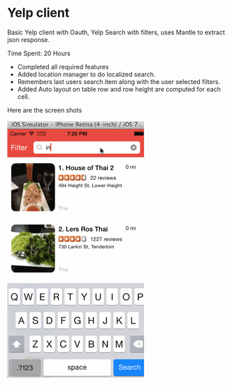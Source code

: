 Yelp client
==============

Basic Yelp client with Oauth, Yelp Search with filters, uses Mantle to extract json response.


Time Spent: 20 Hours

  * Completed all required features
  * Added location manager to do localized search.
  * Remembers last users search item along with the user selected filters.
   * Added Auto layout on table row and row height are computed for each cell.

     
     
Here are the screen shots

![Yelp Demo](https://github.com/tasveer/Yelp/blob/master/YelpDemo.gif?raw=true)
